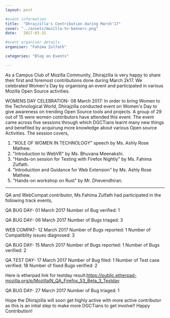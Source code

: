 ```yaml
---
layout: post

#event information
title:  "Dhrajzilla's Contribution during March'17"
cover: "../assets/mozilla-tn-bannerc.png"
date:   2017-03-31

#event organiser details
organiser: "Fahima Zulfath"

categories: "Blog on Events"

---
```


  As a Campus Club of Mozilla Community, Dhirajzilla is very happy to share their first and foremost contributions done during March 2k17.
We celebrated Women's Day by organising an event and participated in various Mozilla Open Source activities.

WOMENS DAY CELEBRATION- 08 March 2017:
    In order to bring Women to the Technological World, Dhirajzilla conducted event on Women's Day to give awareness on trending Open Source tools and projects. A group of 29 out of 15 were women contributors have attended this event. The event came across five sessions through which DGCTians learnt many new things and benefited by acquirung more knowledge about various Open source Activities. The session covers,

   1. "ROLE OF WOMEN IN TECHNOLOGY" speech by Ms. Ashly Rose Mathew.
   2. "Introduction to WebVR" by Ms. Bhuvana Meenakshi.
   3. "Hands-on session for Testing with Firefox Nightly" by Ms. Fahima Zulfath.
   4. "Introduction and Guidance for Web Extension" by Ms. Ashly Rose Mathew.
   5. "Hands-on workshop on Rust" by Mr. Dhevendhiran.
-------------------------------------------------------------------------------------------------------------------------
 QA and WebCompat contributor, Ms.Fahima Zulfath had participated in the following track events,

QA BUG DAY- 01 March 2017
 Number of Bug verified: 1

QA BUG DAY- 06 March 2017
 Number of Bugs triaged: 3

WEB COMPAT- 12 March 2017 
 Number of Bugs reported: 1
 Number of Compatiblity issues diagnosed: 3
 
QA BUG DAY- 15 March 2017
 Number of Bugs reported: 1
 Number of Bugs verified: 2
 
QA TEST DAY- 17 March 2017
 Number of Bug filed: 1
 Number of Test case verified: 18
 Number of fixed Bugs verified: 2
 
 Here is etherpad link for testday result:https://public.etherpad-mozilla.org/p/MozillaIN_QA_Firefox_53_Beta_3_Testday
 
QA BUG DAY- 27 March 2017
 Number of Bug triaged: 1  

   
   Hope the Dhirajzilla will soon get highly active with more active contributor as this is an intial step to make more DGCTians to get involve!!
   Happy Contribution!
    
   
   
   
     

